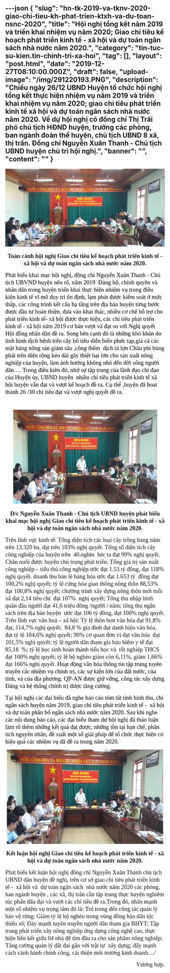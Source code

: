 ---json
{
    "slug": "hn-tk-2019-va-tknv-2020-giao-chi-tieu-kh-phat-trien-ktxh-va-du-toan-nsnc-2020",
    "title": "Hội nghị tổng kết năm 2019 và triển khai nhiệm vụ năm 2020; Giao chỉ tiêu kế hoạch phát triển kinh tế - xã hội và dự toán ngân sách nhà nước năm 2020.",
    "category": "tin-tuc-su-kien.tin-chinh-tri-xa-hoi",
    "tag": [],
    "layout": "post.html",
    "date": "2019-12-27T08:10:00.000Z",
    "draft": false,
    "upload-image": "/img/291220193.PNG",
    "description": "Chiều ngày  26/12 UBND Huyện tổ chức hội nghị tổng kết thực hiện nhiệm vụ năm 2019 và triển khai nhiệm vụ năm 2020; giao chỉ tiêu phát triển kinh tế xã hội và dự toán ngân sách nhà nước năm 2020. Về dự hội nghị có đồng chí Thị Trãi phó chủ tịch HĐND huyện, trưởng các phòng, ban ngành đoàn thể huyện, chủ tịch UBND 8 xã, thị trấn. Đồng chí Nguyễn Xuân Thanh - Chủ tịch UBND huyện chủ trì hội nghị.",
    "banner": "",
    "__content__": ""
}
---
<p style="text-align:center"><img alt="" src="/img/291220191.PNG" /></p>

<p style="text-align:center"><span style="background-color:white"><strong><span style="font-size:14.0pt"><span style="font-family:&quot;Times New Roman&quot;,&quot;serif&quot;">To&agrave;n cảnh hội nghị</span></span></strong><strong><span style="font-size:14.0pt"><span style="font-family:&quot;Times New Roman&quot;,&quot;serif&quot;"> Giao chỉ ti&ecirc;u kế hoạch ph&aacute;t triển kinh tế - x&atilde; hội v&agrave; dự to&aacute;n ng&acirc;n s&aacute;ch nh&agrave; nước năm 2020.</span></span></strong></span></p>

<p><span style="font-size:14.0pt"><span style="background-color:white"><span style="font-family:&quot;Times New Roman&quot;,&quot;serif&quot;"><span style="color:black">Ph&aacute;t biểu khai mạc hội nghị, đồng ch&iacute; Nguyễn Xu&acirc;n Thanh - Chủ tịch UBVND huyện n&ecirc;u r&otilde;, năm 2019 &nbsp;Đảng bộ, ch&iacute;nh quyền v&agrave; nh&acirc;n d&acirc;n trong huyện triển khai thực hiện nhiệm vụ trong điều kiện kinh tế vĩ m&ocirc; duy tr&igrave; ổn định, lạm ph&aacute;t được kiểm so&aacute;t ở mức thấp, c&aacute;c c&ocirc;ng tr&igrave;nh kết cấu hạ tầng tr&ecirc;n địa b&agrave;n huyện từng bước được đầu tư ho&agrave;n thiện, đưa v&agrave;o khai th&aacute;c, nhiều cơ chế hỗ trợ cho ph&aacute;t triển kinh tế- x&atilde; hội được thực hiện, c&aacute;c chỉ ti&ecirc;u ph&aacute;t triển kinh tế - x&atilde; hội năm 2019 cơ bản vượt v&agrave; đạt so với Nghị quyết Hội đồng nh&acirc;n d&acirc;n đề ra. Song b&ecirc;n cạnh đ&oacute; l&agrave; những kh&oacute; khăn do t&igrave;nh h&igrave;nh dịch bệnh tr&ecirc;n c&acirc;y hồ ti&ecirc;u diễn biến phức tạp,gi&aacute; cả c&aacute;c mặt h&agrave;ng n&ocirc;ng sản giảm s&acirc;u ,c&ocirc;ng th&ecirc;m &nbsp;dịch tả lợn Ch&acirc;u phi b&ugrave;ng ph&aacute;t tr&ecirc;n diện rộng k&eacute;o d&agrave;i g&acirc;y thiệt hại lớn cho sản xuất n&ocirc;ng nghiệp của huyện, l&agrave;m ảnh hưởng kh&ocirc;ng nhỏ đến đời sống người d&acirc;n&hellip;. Trong điều ki&ecirc;n đ&oacute;, nhờ sự tập trung của l&atilde;nh đạo chỉ đạo của Huyện ủy, UBND huyện &nbsp;nhiều chỉ ti&ecirc;u ph&aacute;t triển kinh tế x&atilde; hội huyện vẫn đạt v&agrave; vượt kế hoạch đề ra. Cụ thể ,huyện đ&atilde; hoat th&agrave;nh 26 /30 chỉ ti&ecirc;u đạt v&agrave; vượt nghị quyết đề ra.</span></span></span></span></p>

<p>&nbsp;</p>

<p style="text-align:center"><img alt="" src="/img/291220192.PNG" /></p>

<p style="text-align:center"><strong><span style="font-size:14.0pt"><span style="font-family:&quot;Times New Roman&quot;,&quot;serif&quot;">Đ/c Nguyễn&nbsp;Xu&acirc;n Thanh - Chủ tịch UBND huyện ph&aacute;t biểu khai mạc hội nghị Giao chỉ ti&ecirc;u kế hoạch ph&aacute;t triển kinh tế - x&atilde; hội v&agrave; dự to&aacute;n ng&acirc;n s&aacute;ch nh&agrave; nước năm 2020.</span></span></strong></p>

<p><span style="font-size:14.0pt"><span style="font-family:&quot;Times New Roman&quot;,&quot;serif&quot;">Tr&ecirc;n lĩnh vực kinh tế: Tổng diện t&iacute;ch c&aacute;c loại c&acirc;y trồng h&agrave;ng năm tr&ecirc;n 13.320 ha, đạt tr&ecirc;n 103% nghị quyết. Tổng số diện t&iacute;ch c&acirc;y c&ocirc;ng nghiệp của huyện tr&ecirc;n&nbsp; 40.ngh&igrave;n&nbsp; h&eacute;c ta đạt 99% nghị quyết. Chăn nu&ocirc;i được huyện ch&uacute; trọng ph&aacute;t triển. Tổng gi&aacute; trị sản xuất c&ocirc;ng nghiệp &ndash; tiểu thủ c&ocirc;ng nghiệp ước đạt 1.53 tỷ đồng, đạt 118% nghị quyết. doanh thu b&aacute;n lẻ h&agrave;ng h&oacute;a ước đạt 1.653 tỷ&nbsp; đồng đạt 100,2% nghị quyết; tỷ lệ cứng h&oacute;a giao th&ocirc;ng n&ocirc;ng th&ocirc;n 88,53% đạt 100,8% nghị quyết; chường tr&igrave;nh x&acirc;y dựng n&ocirc;ng th&ocirc;n mới mỗi x&atilde; đạt 2,14 ti&ecirc;u ch&iacute;&nbsp; đạt 107%&nbsp; nghị quyết; Tổng thu nhập b&igrave;nh qu&acirc;n đầu người đạt 41,6 triệu đồng /người / năm; tổng thu ng&acirc;n s&aacute;ch tr&ecirc;n địa b&agrave;n huyện&nbsp; ước đạt 106 tỷ đồng, đạt 100% nghị quyết. Tr&ecirc;n lĩnh vực văn ho&aacute; &ndash; x&atilde; hội: Tỷ lệ th&ocirc;n bon văn h&oacute;a đạt 91,8% đạt, 114,7% nghị quyết;&nbsp; 84,8 % gia đ&igrave;nh đạt danh hiệu văn h&oacute;a, đạt tỷ lệ 104,6% nghị quyết; 90% cơ quan đơn vị đạt văn h&oacute;a&nbsp; đạt 101,5% nghị quyết; tỷ lệ người d&acirc;n tham gia bảo hiểm y tế đạt 85,18&nbsp; %; tỷ lệ học sinh ho&agrave;n th&agrave;nh tiểu học v&agrave;&nbsp; tốt nghiệp THCS đạt 100% nghị quyết; tỷ lệ hộ ngh&egrave;o giảm c&ograve;n 6,11%, giảm 1,66% đạt 166% nghị quyết.<span style="background-color:white"><span style="color:black"> Hoạt động văn h&oacute;a th&ocirc;ng tin tập trung tuy&ecirc;n truyền c&aacute;c nhiệm vụ ch&iacute;nh trị, c&aacute;c sự kiện lớn của đất nước, của tỉnh, v&agrave; của địa phương. QP-AN được giữ vững, c&ocirc;ng t&aacute;c x&acirc;y dựng Đảng v&agrave; hệ thống ch&iacute;nh trị được tăng cường.</span></span></span></span></p>

<p><span style="font-size:14.0pt"><span style="background-color:white"><span style="font-family:&quot;Times New Roman&quot;,&quot;serif&quot;"><span style="color:black">Tại hội nghị c&aacute;c đại biểu đ&atilde; nghe b&aacute;o c&aacute;o t&oacute;m tắt t&igrave;nh h&igrave;nh thu, chi ng&acirc;n s&aacute;ch huyện năm 2019, giao chỉ ti&ecirc;u ph&aacute;t triển kinh tế -&nbsp; x&atilde; hội v&agrave; dự to&aacute;n ph&acirc;n bổ ng&acirc;n s&aacute;ch nh&agrave; nước năm 2020. Sau khi nghe c&aacute;c nội dung b&aacute;o c&aacute;o, c&aacute;c đại biểu tham dự hội nghị đ&atilde; thảo luận l&agrave;m r&otilde; th&ecirc;m những kết quả đạt được, những tồn tại hạn chế, ph&acirc;n t&iacute;ch nguy&ecirc;n nh&acirc;n, đề xuất một số giải ph&aacute;p để tổ chức thực hiện c&oacute; hiệu quả c&aacute;c nhiệm vụ đ&atilde; đề ra trong năm 2020.</span></span></span></span></p>

<p style="text-align:center"><img alt="" src="/img/291220193.PNG" /></p>

<p style="text-align:center"><strong><span style="font-size:14.0pt"><span style="background-color:white"><span style="font-family:&quot;Times New Roman&quot;,&quot;serif&quot;">Kết luận hội </span></span><span style="font-family:&quot;Times New Roman&quot;,&quot;serif&quot;">nghị Giao chỉ ti&ecirc;u kế hoạch ph&aacute;t triển kinh tế - x&atilde; hội v&agrave; dự to&aacute;n ng&acirc;n s&aacute;ch nh&agrave; nước năm 2020.</span></span></strong></p>

<p><span style="font-size:14.0pt"><span style="font-family:&quot;Times New Roman&quot;,&quot;serif&quot;">Ph&aacute;t biểu kết luận hội nghị đồng ch&iacute; Nguyễn Xu&acirc;n Thanh chủ tịch UBND d&acirc;n huyện đề nghị, tr&ecirc;n cơ sở giao chỉ ti&ecirc;u ph&aacute;t triển kinh tế -&nbsp; x&atilde; hội v&agrave;&nbsp; dự to&aacute;n ng&acirc;n s&aacute;ch&nbsp; nh&agrave; nước năm 2020 c&aacute;c ph&ograve;ng, ban ng&agrave;nh huyện , c&aacute;c x&atilde;, thị tr&acirc;n cần tập trung thực huyện nghi&ecirc;m t&uacute;c phấn đấu đạt v&agrave; vượt c&aacute;c chỉ ti&ecirc;u đề ra.Trong đ&oacute;, nhấn mạnh một số nhiệm vụ trọng t&acirc;m đ&oacute; l&agrave;: Tr&uacute; trong đến c&ocirc;ng t&aacute;c quản l&yacute; bảo vệ rừng; Giảm tỷ lệ hộ ngh&egrave;o trong v&ugrave;ng đồng b&agrave;o d&acirc;n tộc thiểu số; Đảy mạnh tuy&ecirc;n truyền người d&acirc;n tham gia BHYT; Tập trung ph&aacute;t triển x&acirc;y n&ocirc;ng nghiệp ứng dựng c&ocirc;ng nghệ cao, thực hiện li&ecirc;n kết giữa 04 nh&agrave; để t&igrave;m đầu ra cho sản phẩm n&ocirc;ng nghiệp; Tăng cường quản l&yacute; đất đai gắn với trật tự &nbsp;x&acirc;y dựng; đẩy mạnh c&aacute;ch c&aacute;nh h&agrave;nh ch&iacute;nh c&ocirc;ng, cải thiện m&ocirc;i trường kinh doanh&hellip;/</span></span></p>

<p style="text-align:right"><span style="font-size:14.0pt"><span style="font-family:&quot;Times New Roman&quot;,&quot;serif&quot;">&nbsp;&nbsp;&nbsp;&nbsp;&nbsp;&nbsp;&nbsp;&nbsp;&nbsp;&nbsp;&nbsp;&nbsp;&nbsp;&nbsp;&nbsp;&nbsp;&nbsp;&nbsp;&nbsp;&nbsp;&nbsp;&nbsp;&nbsp;&nbsp;&nbsp;&nbsp;&nbsp;&nbsp;&nbsp;&nbsp;&nbsp;&nbsp;&nbsp;&nbsp;&nbsp;&nbsp;&nbsp;&nbsp;&nbsp;&nbsp;&nbsp;&nbsp;&nbsp;&nbsp;&nbsp;&nbsp;&nbsp; &nbsp;&nbsp;&nbsp;&nbsp;&nbsp;&nbsp;&nbsp;&nbsp;&nbsp;&nbsp;&nbsp;&nbsp;&nbsp;&nbsp;&nbsp;&nbsp;&nbsp;&nbsp; Vương hợp.</span></span></p>
